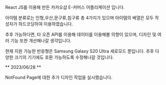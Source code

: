 React JS를 이용해 만든 카카오샵 E-커머스 어플리케이션 입니다.

아이템 분류로는 인형,우산,문구류,침구류 총 4가지가 있으며 아이템의 배열은 모두 작성자가 하드코딩하여 이용하였습니다.

추후 가능하다면, 타 오픈 API를 이용해 데이터를 이용해볼 의향이 있으며, 디자인 및 여러 기능 또한 개선해나갈 생각입니다.

현재 지원 가능한 반응형은 Samsung Galaxy S20 Ultra 세로모드 뿐입니다.
추후 다양한 크기의 기기에도 호환 가능하도록 수정해나갈 것입니다.

** 2023/06/28 **

NotFound Page에 대한 추가 디자인 작업을 실시했습니다.
